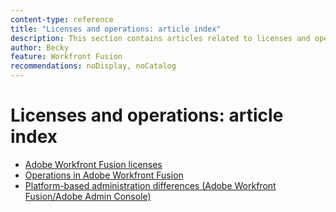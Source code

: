 ```yaml
---
content-type: reference
title: "Licenses and operations: article index"
description: This section contains articles related to licenses and operations in Adobe Workfront Fusion.
author: Becky
feature: Workfront Fusion
recommendations: noDisplay, noCatalog
---
```


# Licenses and operations: article index

* [Adobe Workfront Fusion licenses](/help/workfront-fusion/set-up-and-manage-workfront-fusion/licensing-operations-overview/license-automation-vs-integration.md)
* [Operations in Adobe Workfront Fusion](/help/workfront-fusion/set-up-and-manage-workfront-fusion/licensing-operations-overview/operations-in-workfront-fusion.md)
* [Platform-based administration differences (Adobe Workfront Fusion/Adobe Admin Console)](/help/workfront-fusion/set-up-and-manage-workfront-fusion/licensing-operations-overview/fusion-adobe-admin-console.md)

